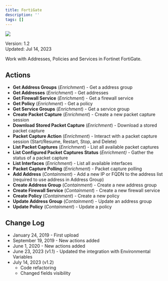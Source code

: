 ```yaml
---
title: FortiGate
description: ''
tags: []
---
```


![](/img/platform-services/automation-service/app-central/logos/fortigate.png)

Version: 1.2  
Updated: Jul 14, 2023

Work with Addresses, Policies and Services in Fortinet FortiGate.

## Actions

* **Get Address Groups** (*Enrichment*) - Get a address group
* **Get Addresses** (*Enrichment*) - Get addresses
* **Get Firewall Service** (*Enrichment*) - Get a firewall service
* **Get Policy** (*Enrichment*) - Get a policy
* **Get Service Groups** (*Enrichment*) - Get a service group
* **Create Packet Capture** (*Enrichment*) - Create a new packet capture session
* **Download Stored Packet Capture** (*Enrichment*) - Download a stored packet capture
* **Packet Capture Action** (*Enrichment*) - Interact with a packet capture session (Start/Resume, Restart, Stop, and Delete)
* **List Packet Captures** (*Enrichment*) - List all available packet captures
* **List Configured Packet Captures Status** (*Enrichment) -* Gather the status of a packet capture
* **List Interfaces** (*Enrichment*) - List all available interfaces
* **Packet Capture Polling** (*Enrichment*) - Packet capture polling
* **Add Address** (*Containment*) - Add a new IP or FQDN to the address list (required to use address in Address Group)
* **Create Address Group** (*Containment*) - Create a new address group
* **Create Firewall Service** (*Containment*) - Create a new firewall service
* **Create Policy** (*Containment*) - Create a new policy
* **Update Address Group** (*Containment*) - Update an address group
* **Update Policy** (*Containment*) - Update a policy

## Change Log

* January 24, 2019 - First upload
* September 19, 2019 - New actions added
* June 1, 2020 - New actions added
* June 23, 2023 (v1.1) - Updated the integration with Environmental Variables
* July 14, 2023 (v1.2)
	+ Code refactoring
	+ Changed fields visibility
